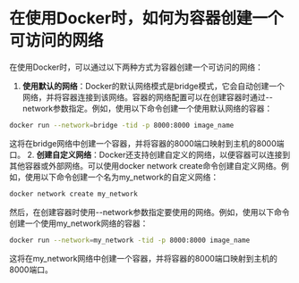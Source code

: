 # 在使用Docker时，如何为容器创建一个可访问的网络
在使用Docker时，可以通过以下两种方式为容器创建一个可访问的网络：
1. **使用默认的网络**：Docker的默认网络模式是bridge模式，它会自动创建一个网络，并将容器连接到该网络。容器的网络配置可以在创建容器时通过--network参数指定。例如，使用以下命令创建一个使用默认网络的容器：
```bash
docker run --network=bridge -tid -p 8000:8000 image_name
```
这将在bridge网络中创建一个容器，并将容器的8000端口映射到主机的8000端口。
2. **创建自定义网络**：Docker还支持创建自定义的网络，以便容器可以连接到其他容器或外部网络。可以使用docker network create命令创建自定义网络。例如，使用以下命令创建一个名为my_network的自定义网络：
```bash
docker network create my_network
```
然后，在创建容器时使用--network参数指定要使用的网络。例如，使用以下命令创建一个使用my_network网络的容器：
```bash
docker run --network=my_network -tid -p 8000:8000 image_name
```
这将在my_network网络中创建一个容器，并将容器的8000端口映射到主机的8000端口。
